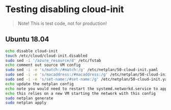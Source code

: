 # Testing disabling cloud-init
> Note! This is test code, not for production!

## Ubuntu 18.04

```bash
echo disable cloud-init
touch /etc/cloud/cloud-init.disabled
sudo sed -i '/azure_resource/d' /etc/fstab
echo comment out source VM config
sudo sed -i -e 's/match:/#match:/g' /etc/netplan/50-cloud-init.yaml
sudo sed -i -e 's/macaddress:/#macaddress:/g' /etc/netplan/50-cloud-init.yaml
sudo sed -i -e 's/set-name:/#set-name:/g' /etc/netplan/50-cloud-init.yaml
echo update the netplan config
echo note you would need to restart the systemd.networkd.service to apply it
echo this relies on a new VM starting the network with this config
sudo netplan generate
sudo netplan apply
```
 
